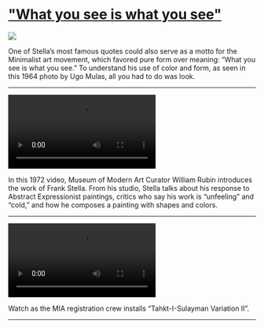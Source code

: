 # ["What you see is what you see"](http://artstories.artsmia.org/#/stories/1089)

![](http://cdn.dx.artsmia.org/thumbs/tn_null.jpg)

One of Stella’s most famous quotes could also serve as a motto for the Minimalist art movement, which favored pure form over meaning: “What you see is what you see.” To understand his use of color and form, as seen in this 1964 photo by Ugo Mulas, all you had to do was look.

---

<video src='http://cdn.dx.artsmia.org/videos/artstories/Frank_Stella_-_1972.mp4'></video>

In this 1972 video, Museum of Modern Art Curator William Rubin introduces the work of Frank Stella. From his studio, Stella talks about his response to Abstract Expressionist paintings, critics who say his work is “unfeeling” and “cold,” and how he composes a painting with shapes and colors.

---

<video src='http://cdn.dx.artsmia.org/videos/artstories/Museum_in_Motion-_Hanging_Tahkt-I-Sulayman_Variation_II.mp4'></video>

Watch as the MIA registration crew installs “Tahkt-I-Sulayman Variation II”.

---
